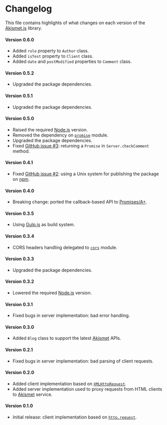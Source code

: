# Changelog
This file contains highlights of what changes on each version of the [Akismet.js](https://www.npmjs.com/package/akismet-js) library.

#### Version 0.6.0
- Added `role` property to `Author` class.
- Added `isTest` property to `Client` class.
- Added `date` and `postModified` properties to `Comment` class.

#### Version 0.5.2
- Upgraded the package dependencies.

#### Version 0.5.1
- Upgraded the package dependencies.

#### Version 0.5.0
- Raised the required [Node.js](http://nodejs.org) version.
- Removed the dependency on [`promise`](https://www.npmjs.com/package/promise) module.
- Upgraded the package dependencies.
- Fixed [GitHub issue #3](https://github.com/cedx/akismet.js/issues/3): returning a `Promise` in `Server.checkComment` method.

#### Version 0.4.1
- Fixed [GitHub issue #2](https://github.com/cedx/akismet.js/issues/2): using a Unix system for publishing the package on [npm](https://www.npmjs.com).

#### Version 0.4.0
- Breaking change: ported the callback-based API to [Promises/A+](https://www.promisejs.org).

#### Version 0.3.5
- Using [Gulp.js](http://gulpjs.com) as build system.

#### Version 0.3.4
- CORS headers handling delegated to [`cors`](https://www.npmjs.com/package/cors) module.

#### Version 0.3.3
- Upgraded the package dependencies.

#### Version 0.3.2
- Lowered the required [Node.js](http://nodejs.org) version.

#### Version 0.3.1
- Fixed bugs in server implementation: bad error handling.

#### Version 0.3.0
- Added `Blog` class to support the latest [Akismet](https://akismet.com) APIs.

#### Version 0.2.1
- Fixed bugs in server implementation: bad parsing of client requests.

#### Version 0.2.0
- Added client implementation based on [`XMLHttpRequest`](https://developer.mozilla.org/en-US/docs/Web/API/XMLHttpRequest).
- Added server implementation used to proxy requests from HTML clients to [Akismet](https://akismet.com) service.

#### Version 0.1.0
- Initial release: client implementation based on [`http.request`](http://nodejs.org/api/http.html#http_http_request_options_callback).
